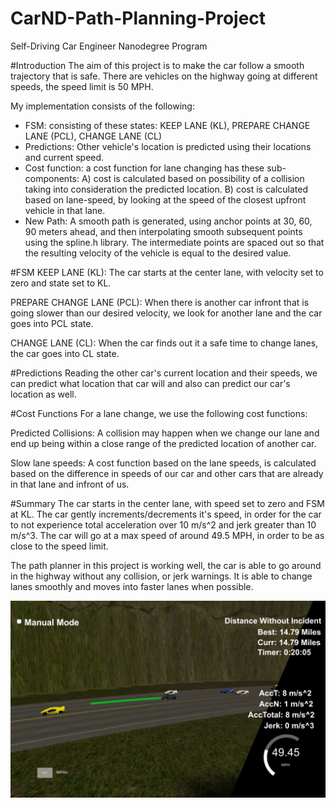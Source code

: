 # CarND-Path-Planning-Project
Self-Driving Car Engineer Nanodegree Program

#Introduction
The aim of this project is to make the car follow a smooth trajectory that is safe. There are vehicles on the highway going at different speeds, the speed limit is 50 MPH.

My implementation consists of the following:

* FSM: consisting of these states: KEEP LANE (KL), PREPARE CHANGE LANE (PCL), CHANGE LANE (CL)
* Predictions: Other vehicle's location is predicted using their locations and current speed.
* Cost function: a cost function for lane changing has these sub-components: 
  A) cost is calculated based on possibility of a collision taking into consideration the predicted location. 
  B) cost is calculated based on lane-speed, by looking at the speed of the closest upfront vehicle in that lane.
* New Path: A smooth path is generated, using anchor points at 30, 60, 90 meters ahead, and then interpolating smooth subsequent points using the spline.h library. The intermediate points are spaced out so that the resulting velocity of the vehicle is equal to the desired value.

#FSM
KEEP LANE (KL):
The car starts at the center lane, with velocity set to zero and state set to KL. 

PREPARE CHANGE LANE (PCL):
When there is another car infront that is going slower than our desired velocity, we look for another lane and the car goes into PCL state.

CHANGE LANE (CL):
When the car finds out it a safe time to change lanes, the car goes into CL state.

#Predictions
Reading the other car's current location and their speeds, we can predict what location that car will and also can predict our car's location as well.

#Cost Functions
For a lane change, we use the following cost functions:

Predicted Collisions:
A collision may happen when we change our lane and end up being within a close range of the predicted location of another car.

Slow lane speeds:
A cost function based on the lane speeds, is calculated based on the difference in speeds of our car and other cars that are already in that lane and infront of us.

#Summary
The car starts in the center lane, with speed set to zero and FSM at KL. The car gently increments/decrements it's speed, in order for the car to not experience total acceleration over 10 m/s^2 and jerk greater than 10 m/s^3. The car will go at a max speed of around 49.5 MPH, in order to be as close to the speed limit.

The path planner in this project is working well, the car is able to go around in the highway without any collision, or jerk warnings. It is able to change lanes smoothly and moves into faster lanes when possible.

![turning](turning-01.png)